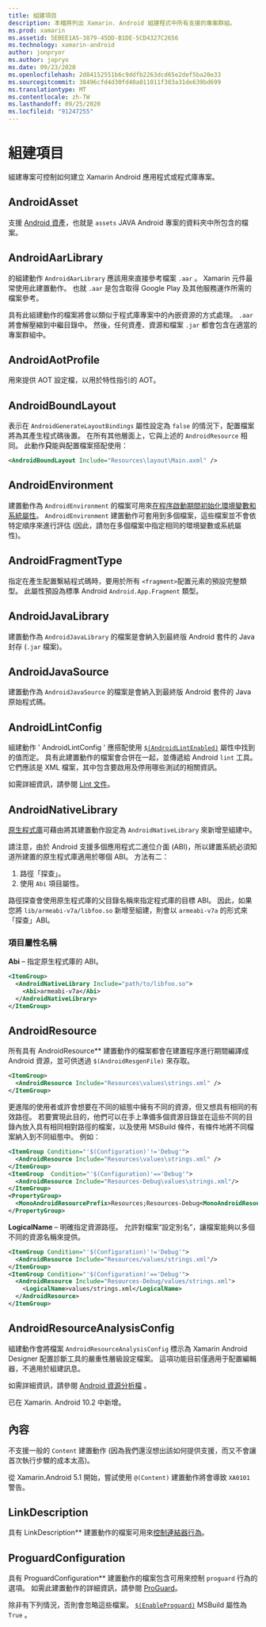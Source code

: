 ```yaml
---
title: 組建項目
description: 本檔將列出 Xamarin. Android 組建程式中所有支援的專案群組。
ms.prod: xamarin
ms.assetid: 5EBEE1A5-3879-45DD-B1DE-5CD4327C2656
ms.technology: xamarin-android
author: jonpryor
ms.author: jopryo
ms.date: 09/23/2020
ms.openlocfilehash: 2d84152551b6c9ddfb2263dcd65e2def5ba20e33
ms.sourcegitcommit: 38496cfd4d30fd40a011011f303a31de639bd699
ms.translationtype: MT
ms.contentlocale: zh-TW
ms.lasthandoff: 09/25/2020
ms.locfileid: "91247255"
---
```

# <a name="build-items"></a>組建項目

組建專案可控制如何建立 Xamarin Android 應用程式或程式庫專案。

## <a name="androidasset"></a>AndroidAsset

支援 [Android 資產](https://developer.android.com/guide/topics/resources/providing-resources#OriginalFiles)，也就是 `assets` JAVA Android 專案的資料夾中所包含的檔案。

## <a name="androidaarlibrary"></a>AndroidAarLibrary

的組建動作 `AndroidAarLibrary` 應該用來直接參考檔案 `.aar` 。 Xamarin 元件最常使用此建置動作。 也就 `.aar` 是包含取得 Google Play 及其他服務運作所需的檔案參考。

具有此組建動作的檔案將會以類似于程式庫專案中的內嵌資源的方式處理。 `.aar`將會解壓縮到中繼目錄中。 然後，任何資產、資源和檔案 `.jar` 都會包含在適當的專案群組中。

## <a name="androidaotprofile"></a>AndroidAotProfile

用來提供 AOT 設定檔，以用於特性指引的 AOT。

## <a name="androidboundlayout"></a>AndroidBoundLayout

表示在 `AndroidGenerateLayoutBindings` 屬性設定為 `false` 的情況下，配置檔案將為其產生程式碼後置。 在所有其他層面上，它與上述的 `AndroidResource` 相同。 此動作**只**能與配置檔案搭配使用：

```xml
<AndroidBoundLayout Include="Resources\layout\Main.axml" />
```

## <a name="androidenvironment"></a>AndroidEnvironment

建置動作為 `AndroidEnvironment` 的檔案可用來[在程序啟動期間初始化環境變數和系統屬性](~/android/deploy-test/environment.md)。
`AndroidEnvironment` 建置動作可套用到多個檔案，這些檔案並不會依特定順序來進行評估 (因此，請勿在多個檔案中指定相同的環境變數或系統屬性)。

## <a name="androidfragmenttype"></a>AndroidFragmentType

指定在產生配置繫結程式碼時，要用於所有 `<fragment>`配置元素的預設完整類型。 此屬性預設為標準 Android `Android.App.Fragment` 類型。

## <a name="androidjavalibrary"></a>AndroidJavaLibrary

建置動作為 `AndroidJavaLibrary` 的檔案是會納入到最終版 Android 套件的 Java 封存 (`.jar` 檔案)。

## <a name="androidjavasource"></a>AndroidJavaSource

建置動作為 `AndroidJavaSource` 的檔案是會納入到最終版 Android 套件的 Java 原始程式碼。

## <a name="androidlintconfig"></a>AndroidLintConfig

組建動作 ' AndroidLintConfig ' 應搭配使用 [`$(AndroidLintEnabled)`](~/android/deploy-test/building-apps/build-properties.md#androidlintenabled)
屬性中找到的值而定。 具有此建置動作的檔案會合併在一起，並傳遞給 Android `lint` 工具。 它們應該是 XML 檔案，其中包含要啟用及停用哪些測試的相關資訊。

如需詳細資訊，請參閱 [Lint 文件](https://developer.android.com/studio/write/lint)。

## <a name="androidnativelibrary"></a>AndroidNativeLibrary

[原生程式庫](~/android/platform/native-libraries.md)可藉由將其建置動作設定為 `AndroidNativeLibrary` 來新增至組建中。

請注意，由於 Android 支援多個應用程式二進位介面 (ABI)，所以建置系統必須知道所建置的原生程式庫適用於哪個 ABI。 方法有二：

1. 路徑「探查」。
2. 使用 `Abi` 項目屬性。

路徑探查會使用原生程式庫的父目錄名稱來指定程式庫的目標 ABI。 因此，如果您將 `lib/armeabi-v7a/libfoo.so` 新增至組建，則會以 `armeabi-v7a` 的形式來「探查」ABI。

### <a name="item-attribute-name"></a>項目屬性名稱

**Abi** &ndash; 指定原生程式庫的 ABI。

```xml
<ItemGroup>
  <AndroidNativeLibrary Include="path/to/libfoo.so">
    <Abi>armeabi-v7a</Abi>
  </AndroidNativeLibrary>
</ItemGroup>
```

## <a name="androidresource"></a>AndroidResource

所有具有 AndroidResource** 建置動作的檔案都會在建置程序進行期間編譯成 Android 資源，並可供透過 `$(AndroidResgenFile)` 來存取。

```xml
<ItemGroup>
  <AndroidResource Include="Resources\values\strings.xml" />
</ItemGroup>
```

更進階的使用者或許會想要在不同的組態中擁有不同的資源，但又想具有相同的有效路徑。 若要實現此目的，他們可以在手上準備多個資源目錄並在這些不同的目錄內放入具有相同相對路徑的檔案，以及使用 MSBuild 條件，有條件地將不同檔案納入到不同組態中。 例如：

```xml
<ItemGroup Condition="'$(Configuration)'!='Debug'">
  <AndroidResource Include="Resources\values\strings.xml" />
</ItemGroup>
<ItemGroup  Condition="'$(Configuration)'=='Debug'">
  <AndroidResource Include="Resources-Debug\values\strings.xml"/>
</ItemGroup>
<PropertyGroup>
  <MonoAndroidResourcePrefix>Resources;Resources-Debug<MonoAndroidResourcePrefix>
</PropertyGroup>
```

**LogicalName** &ndash; 明確指定資源路徑。 允許對檔案&ldquo;設定別名&rdquo;，讓檔案能夠以多個不同的資源名稱來提供。

```xml
<ItemGroup Condition="'$(Configuration)'!='Debug'">
  <AndroidResource Include="Resources/values/strings.xml"/>
</ItemGroup>
<ItemGroup Condition="'$(Configuration)'=='Debug'">
  <AndroidResource Include="Resources-Debug/values/strings.xml">
    <LogicalName>values/strings.xml</LogicalName>
  </AndroidResource>
</ItemGroup>
```

## <a name="androidresourceanalysisconfig"></a>AndroidResourceAnalysisConfig

組建動作會將檔案 `AndroidResourceAnalysisConfig` 標示為 Xamarin Android Designer 配置診斷工具的嚴重性層級設定檔案。 這項功能目前僅適用于配置編輯器，不適用於組建訊息。

如需詳細資訊，請參閱 [Android 資源分析檔](https://aka.ms/androidresourceanalysis) 。

已在 Xamarin. Android 10.2 中新增。

## <a name="content"></a>內容

不支援一般的 `Content` 建置動作 (因為我們還沒想出該如何提供支援，而又不會讓首次執行步驟的成本太高)。

從 Xamarin.Android 5.1 開始，嘗試使用 `@(Content)` 建置動作將會導致 `XA0101` 警告。

## <a name="linkdescription"></a>LinkDescription

具有 LinkDescription** 建置動作的檔案可用來[控制連結器行為](~/cross-platform/deploy-test/linker.md)。

## <a name="proguardconfiguration"></a>ProguardConfiguration

具有 ProguardConfiguration** 建置動作的檔案包含可用來控制 `proguard` 行為的選項。 如需此建置動作的詳細資訊，請參閱 [ProGuard](~/android/deploy-test/release-prep/proguard.md)。

除非有下列情況，否則會忽略這些檔案。 [`$(EnableProguard)`](~/android/deploy-test/building-apps/build-properties.md#enableproguard)
MSBuild 屬性為 `True` 。
